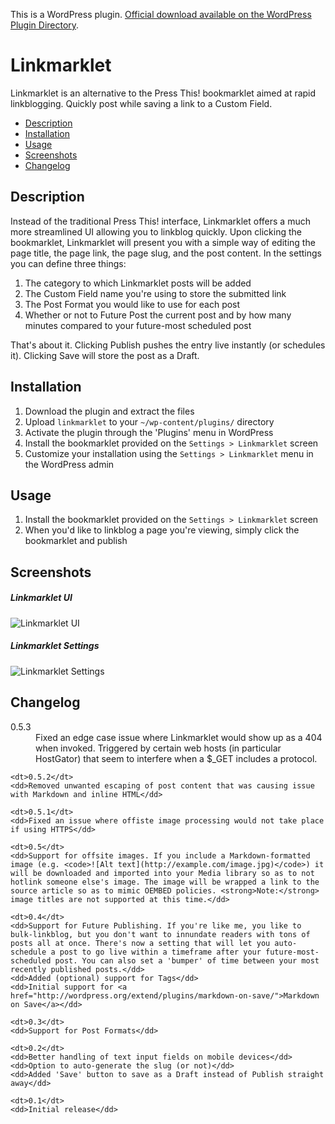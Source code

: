 This is a WordPress plugin. [Official download available on the WordPress Plugin Directory](http://wordpress.org/extend/plugins/linkmarklet/).

# Linkmarklet

Linkmarklet is an alternative to the Press This! bookmarklet aimed at rapid linkblogging. Quickly post while saving a link to a Custom Field.

* [Description](#description)
* [Installation](#installation)
* [Usage](#usage)
* [Screenshots](#screenshots)
* [Changelog](#changelog)

## Description

Instead of the traditional Press This! interface, Linkmarklet offers a much more streamlined UI allowing you to linkblog quickly. Upon clicking the bookmarklet, Linkmarklet will present you with a simple way of editing the page title, the page link, the page slug, and the post content. In the settings you can define three things:

1. The category to which Linkmarklet posts will be added
1. The Custom Field name you're using to store the submitted link
1. The Post Format you would like to use for each post
1. Whether or not to Future Post the current post and by how many minutes compared to your future-most scheduled post

That's about it. Clicking Publish pushes the entry live instantly (or schedules it). Clicking Save will store the post as a Draft.

## Installation

1. Download the plugin and extract the files
1. Upload `linkmarklet` to your `~/wp-content/plugins/` directory
1. Activate the plugin through the 'Plugins' menu in WordPress
1. Install the bookmarklet provided on the `Settings > Linkmarklet` screen
1. Customize your installation using the `Settings > Linkmarklet` menu in the WordPress admin


## Usage

1. Install the bookmarklet provided on the `Settings > Linkmarklet` screen
1. When you'd like to linkblog a page you're viewing, simply click the bookmarklet and publish

## Screenshots

##### Linkmarklet UI
![Linkmarklet UI](http://mondaybynoon.com/images/linkmarklet/screenshot-1.png)

##### Linkmarklet Settings
![Linkmarklet Settings](http://mondaybynoon.com/images/linkmarklet/screenshot-2.png)

## Changelog

<dl>
    <dt>0.5.3</dt>
    <dd>Fixed an edge case issue where Linkmarklet would show up as a 404 when invoked. Triggered by certain web hosts (in particular HostGator) that seem to interfere when a $_GET includes a protocol.</dd>

    <dt>0.5.2</dt>
    <dd>Removed unwanted escaping of post content that was causing issue with Markdown and inline HTML</dd>

    <dt>0.5.1</dt>
    <dd>Fixed an issue where offiste image processing would not take place if using HTTPS</dd>

    <dt>0.5</dt>
    <dd>Support for offsite images. If you include a Markdown-formatted image (e.g. <code>![Alt text](http://example.com/image.jpg)</code>) it will be downloaded and imported into your Media library so as to not hotlink someone else's image. The image will be wrapped a link to the source article so as to mimic OEMBED policies. <strong>Note:</strong> image titles are not supported at this time.</dd>

    <dt>0.4</dt>
    <dd>Support for Future Publishing. If you're like me, you like to bulk-linkblog, but you don't want to innundate readers with tons of posts all at once. There's now a setting that will let you auto-schedule a post to go live within a timeframe after your future-most-scheduled post. You can also set a 'bumper' of time between your most recently published posts.</dd>
    <dd>Added (optional) support for Tags</dd>
    <dd>Initial support for <a href="http://wordpress.org/extend/plugins/markdown-on-save/">Markdown on Save</a></dd>

    <dt>0.3</dt>
    <dd>Support for Post Formats</dd>

    <dt>0.2</dt>
    <dd>Better handling of text input fields on mobile devices</dd>
    <dd>Option to auto-generate the slug (or not)</dd>
    <dd>Added 'Save' button to save as a Draft instead of Publish straight away</dd>

    <dt>0.1</dt>
    <dd>Initial release</dd>

</dl>